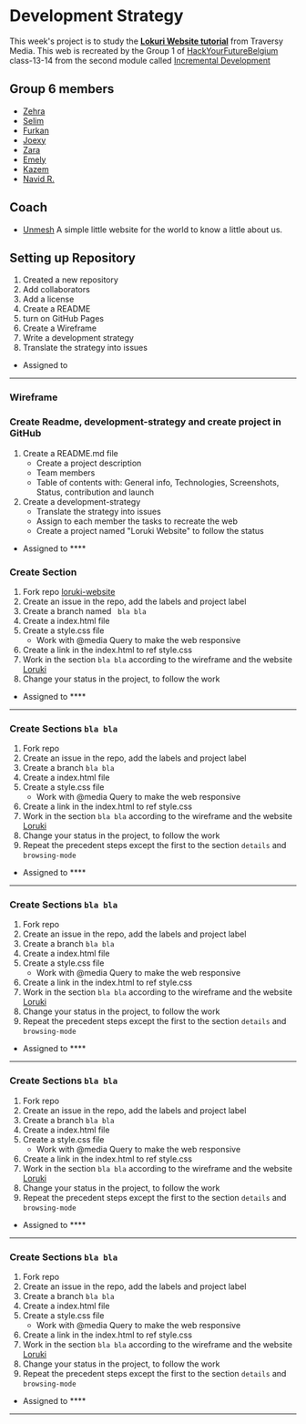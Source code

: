 # Development Strategy

This week's project is to study the **[Lokuri Website tutorial](https://zen-carson-c10c9f.netlify.app/)** from Traversy Media.
This web is recreated by the Group 1 of [HackYourFutureBelgium](https://hackyourfuture.be/) class-13-14 from the second module called [Incremental Development](https://github.com/HackYourFutureBelgium/incremental-development)

## Group 6 members

- [Zehra ](https://github.com/zehrayelkenci)
- [Selim ](https://github.com/selimensar)
- [Furkan](https://github.com/emelysalmeron)
- [Joexy](https://github.com/Joexy1990)
- [Zara](https://github.com/zaraana)
- [Emely](https://github.com/emelysalmeron)
- [Kazem](#)
- [Navid R.](#)

## Coach

- [Unmesh](https://github.com/unmeshvrije)
  A simple little website for the world to know a little about us.

## Setting up Repository

1. Created a new repository
1. Add collaborators
1. Add a license
1. Create a README
1. turn on GitHub Pages
1. Create a Wireframe
1. Write a development strategy
1. Translate the strategy into issues

- Assigned to

---

### Wireframe

### Create Readme, development-strategy and create project in GitHub

1. Create a README.md file
   - Create a project description
   - Team members
   - Table of contents with: General info, Technologies, Screenshots, Status, contribution and launch
2. Create a development-strategy
   - Translate the strategy into issues
   - Assign to each member the tasks to recreate the web
   - Create a project named "Loruki Website" to follow the status

- Assigned to \*\*\*\*

### Create Section

1. Fork repo [loruki-website](https://github.com/kilicf/loruki-website)
1. Create an issue in the repo, add the labels and project label
1. Create a branch named ` bla bla`
1. Create a index.html file
1. Create a style.css file
   - Work with @media Query to make the web responsive
1. Create a link in the index.html to ref style.css
1. Work in the section `bla bla` according to the wireframe and the website [Loruki](https://zen-carson-c10c9f.netlify.app/)
1. Change your status in the project, to follow the work

- Assigned to \*\*\*\*

---

### Create Sections `bla bla`

1. Fork repo
1. Create an issue in the repo, add the labels and project label
1. Create a branch `bla bla`
1. Create a index.html file
1. Create a style.css file
   - Work with @media Query to make the web responsive
1. Create a link in the index.html to ref style.css
1. Work in the section `bla bla` according to the wireframe and the website [Loruki](https://zen-carson-c10c9f.netlify.app/)
1. Change your status in the project, to follow the work
1. Repeat the precedent steps except the first to the section `details` and `browsing-mode`

- Assigned to \*\*\*\*

---

### Create Sections `bla bla`

1. Fork repo
1. Create an issue in the repo, add the labels and project label
1. Create a branch `bla bla`
1. Create a index.html file
1. Create a style.css file
   - Work with @media Query to make the web responsive
1. Create a link in the index.html to ref style.css
1. Work in the section `bla bla` according to the wireframe and the website [Loruki](https://zen-carson-c10c9f.netlify.app/)
1. Change your status in the project, to follow the work
1. Repeat the precedent steps except the first to the section `details` and `browsing-mode`

- Assigned to \*\*\*\*

---

### Create Sections `bla bla`

1. Fork repo
1. Create an issue in the repo, add the labels and project label
1. Create a branch `bla bla`
1. Create a index.html file
1. Create a style.css file
   - Work with @media Query to make the web responsive
1. Create a link in the index.html to ref style.css
1. Work in the section `bla bla` according to the wireframe and the website [Loruki](https://zen-carson-c10c9f.netlify.app/)
1. Change your status in the project, to follow the work
1. Repeat the precedent steps except the first to the section `details` and `browsing-mode`

- Assigned to \*\*\*\*

---

### Create Sections `bla bla`

1. Fork repo
1. Create an issue in the repo, add the labels and project label
1. Create a branch `bla bla`
1. Create a index.html file
1. Create a style.css file
   - Work with @media Query to make the web responsive
1. Create a link in the index.html to ref style.css
1. Work in the section `bla bla` according to the wireframe and the website [Loruki](https://zen-carson-c10c9f.netlify.app/)
1. Change your status in the project, to follow the work
1. Repeat the precedent steps except the first to the section `details` and `browsing-mode`

- Assigned to \*\*\*\*

---

